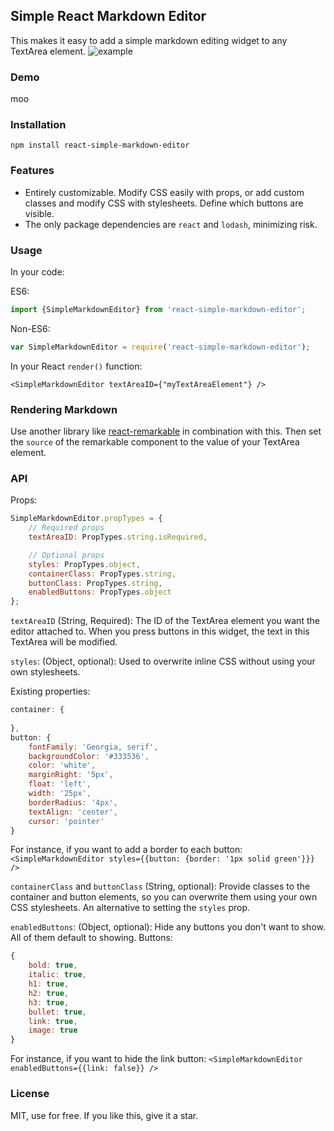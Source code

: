 ## Simple React Markdown Editor ##
This makes it easy to add a simple markdown editing widget to any TextArea element.
![example](https://raw.githubusercontent.com/seibelj/react-simple-markdown-editor/master/doc/pic.png)

### Demo
moo

### Installation
`npm install react-simple-markdown-editor`

### Features

 - Entirely customizable. Modify CSS easily with props, or add custom classes and modify CSS with stylesheets. Define which buttons are visible.
 - The only package dependencies are `react` and `lodash`, minimizing risk.



### Usage

In your code:

ES6:
```javascript
import {SimpleMarkdownEditor} from 'react-simple-markdown-editor';
```

Non-ES6:
```javascript
var SimpleMarkdownEditor = require('react-simple-markdown-editor');
```

In your React `render()` function:

`<SimpleMarkdownEditor textAreaID={"myTextAreaElement"} />`

### Rendering Markdown
Use another library like [react-remarkable](https://github.com/acdlite/react-remarkable) in combination with this. Then set the `source` of the remarkable component to the value of your TextArea element.

### API
Props:
```javascript
SimpleMarkdownEditor.propTypes = {
    // Required props
    textAreaID: PropTypes.string.isRequired,

    // Optional props
    styles: PropTypes.object,
    containerClass: PropTypes.string,
    buttonClass: PropTypes.string,
    enabledButtons: PropTypes.object
};
```
`textAreaID` (String, Required): The ID of the TextArea element you want the editor attached to. When you press buttons in this widget, the text in this TextArea will be modified.

`styles`: (Object, optional): Used to overwrite inline CSS without using your own stylesheets.

Existing properties:    

```javascript
container: {
            
},
button: {
    fontFamily: 'Georgia, serif',
    backgroundColor: '#333536',
    color: 'white',
    marginRight: '5px',
    float: 'left',
    width: '25px',
    borderRadius: '4px',
    textAlign: 'center',
    cursor: 'pointer'
}
```

For instance, if you want to add a border to each button:
`<SimpleMarkdownEditor styles={{button: {border: '1px solid green'}}} />`

`containerClass` and `buttonClass` (String, optional): Provide classes to the container and button elements, so you can overwrite them using your own CSS stylesheets. An alternative to setting the `styles` prop.

`enabledButtons`: (Object, optional): Hide any buttons you don't want to show. All of them default to showing. Buttons:

```javascript
{
    bold: true,
    italic: true,
    h1: true,
    h2: true,
    h3: true,
    bullet: true,
    link: true,
    image: true
}
```
For instance, if you want to hide the link button:
`<SimpleMarkdownEditor enabledButtons={{link: false}} />`

### License
MIT, use for free. If you like this, give it a star.